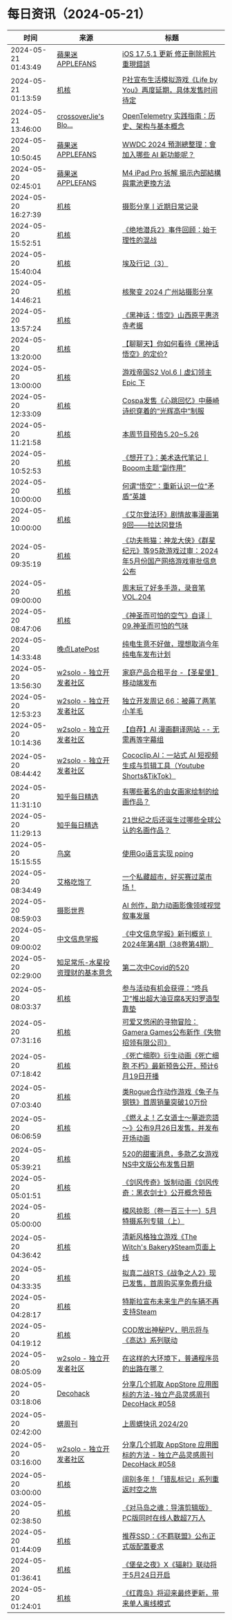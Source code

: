 ﻿# 每日资讯（2024-05-21）

|时间|来源|标题|
|---|---|---|
|2024-05-21 01:43:49|[蘋果迷 APPLEFANS](https://applefans.today/feed/)|[iOS 17.5.1 更新 修正刪除照片重現錯誤](https://applefans.today/ios-17-5-1/)|
|2024-05-21 01:13:59|[机核](https://www.gcores.com/rss)|[P社宣布生活模拟游戏《Life by You》再度延期，具体发售时间待定](https://www.gcores.com/articles/182172)|
|2024-05-21 13:46:00|[crossoverJie's Blo...](https://crossoverjie.top/atom.xml)|[OpenTelemetry 实践指南：历史、架构与基本概念](http://crossoverjie.top/2024/05/21/ob/OpenTelemetry-getstart/)|
|2024-05-20 10:50:45|[蘋果迷 APPLEFANS](https://applefans.today/feed/)|[WWDC 2024 預測總整理：會加入哪些 AI 新功能呢？](https://applefans.today/2024-05-what-to-expect-in-wwdc24/)|
|2024-05-20 02:45:01|[蘋果迷 APPLEFANS](https://applefans.today/feed/)|[M4 iPad Pro 拆解 揭示內部結構與電池更換方法](https://applefans.today/2024-05-ifixit-m4-ipad-pro-apple-pencil-pro-teardown/)|
|2024-05-20 16:27:39|[机核](https://www.gcores.com/rss)|[摄影分享丨近期日常记录](https://www.gcores.com/articles/182109)|
|2024-05-20 15:52:51|[机核](https://www.gcores.com/rss)|[《绝地潜兵2》事件回顾：始于理性的混战](https://www.gcores.com/articles/182166)|
|2024-05-20 15:40:04|[机核](https://www.gcores.com/rss)|[埃及行记（3）](https://www.gcores.com/articles/182165)|
|2024-05-20 14:46:21|[机核](https://www.gcores.com/rss)|[核聚变 2024 广州站摄影分享](https://www.gcores.com/articles/182161)|
|2024-05-20 13:57:24|[机核](https://www.gcores.com/rss)|[《黑神话：悟空》山西原平惠济寺考据](https://www.gcores.com/articles/182158)|
|2024-05-20 13:20:00|[机核](https://www.gcores.com/rss)|[【聊聊天】你如何看待《黑神话 悟空》的定价?](https://www.gcores.com/articles/182156)|
|2024-05-20 13:00:00|[机核](https://www.gcores.com/rss)|[游戏帝国S2 Vol.6丨虚幻领主 Epic 下](https://www.gcores.com/radios/173176)|
|2024-05-20 12:33:09|[机核](https://www.gcores.com/rss)|[Cospa发售《心跳回忆》中藤崎诗织穿着的“光辉高中”制服](https://www.gcores.com/articles/182159)|
|2024-05-20 11:21:58|[机核](https://www.gcores.com/rss)|[本周节目预告5.20~5.26](https://www.gcores.com/articles/182157)|
|2024-05-20 10:52:53|[机核](https://www.gcores.com/rss)|[《想开了》：美术迭代笔记丨Booom主题“副作用”](https://www.gcores.com/articles/182148)|
|2024-05-20 10:00:00|[机核](https://www.gcores.com/rss)|[何谓“悟空”：重新认识一位“矛盾”英雄](https://www.gcores.com/videos/182147)|
|2024-05-20 10:00:00|[机核](https://www.gcores.com/rss)|[《艾尔登法环》剧情故事漫画第9回——拉达冈登场](https://www.gcores.com/articles/182136)|
|2024-05-20 09:35:19|[机核](https://www.gcores.com/rss)|[《功夫熊猫：神龙大侠》《群星纪元》等95款游戏过审：2024年5月份国产网络游戏审批信息公布](https://www.gcores.com/articles/182151)|
|2024-05-20 09:00:00|[机核](https://www.gcores.com/rss)|[周末玩了好多手游，录音笔 VOL.204](https://www.gcores.com/radios/182149)|
|2024-05-20 08:47:06|[机核](https://www.gcores.com/rss)|[《神圣而可怕的空气》自译｜09.神圣而可怕的气味](https://www.gcores.com/articles/182146)|
|2024-05-20 14:33:48|[晚点LatePost](https://feedpress.me/wx-postlate)|[纯电生意不好做，理想取消今年纯电车发布计划](http://mp.weixin.qq.com/s?__biz=MzU3Mjk1OTQ0Ng%3D%3D&mid=2247516228&idx=1&sn=c22644215093f4bc2b179114ce420990)|
|2024-05-20 13:56:30|[w2solo - 独立开发者社区](https://w2solo.com/topics/feed)|[家庭产品合租平台 -【圣星堡】移动端发布](https://w2solo.com/topics/4636)|
|2024-05-20 12:53:23|[w2solo - 独立开发者社区](https://w2solo.com/topics/feed)|[独立开发周记 66：被薅了两笔小羊毛](https://w2solo.com/topics/4635)|
|2024-05-20 10:14:36|[w2solo - 独立开发者社区](https://w2solo.com/topics/feed)|[【自荐】AI 漫画翻译网站 -- 无需再等字幕组](https://w2solo.com/topics/4634)|
|2024-05-20 08:44:42|[w2solo - 独立开发者社区](https://w2solo.com/topics/feed)|[Cococlip.AI：一站式 AI 短视频生成与剪辑工具（Youtube Shorts&TikTok）](https://w2solo.com/topics/4633)|
|2024-05-20 11:31:10|[知乎每日精选](https://www.zhihu.com/rss)|[有哪些著名的由女画家绘制的绘画作品？](http://www.zhihu.com/question/656191726/answer/3500705930?utm_campaign=rss&utm_medium=rss&utm_source=rss&utm_content=title)|
|2024-05-20 11:29:13|[知乎每日精选](https://www.zhihu.com/rss)|[21世纪之后还诞生过哪些全球公认的名画作品？](http://www.zhihu.com/question/655670347/answer/3497269176?utm_campaign=rss&utm_medium=rss&utm_source=rss&utm_content=title)|
|2024-05-20 15:15:55|[鸟窝](https://colobu.com/atom.xml)|[使用Go语言实现 pping](https://colobu.com/2024/05/20/implemenmt-pping-in-go/)|
|2024-05-20 08:34:49|[艾格吃饱了](https://feedpress.me/wx-aigechibaole)|[一个私藏超市，好买赛过菜市场！](http://mp.weixin.qq.com/s?__biz=MjM5NTYxODQyMA%3D%3D&mid=2653453177&idx=1&sn=fb4188ef74b595e0ad85472cb2f4e64f)|
|2024-05-20 08:59:03|[摄影世界](https://feedx.net/rss/photoworld.xml)|[AI 创作，助力动画影像领域视觉叙事发展](https://www.photoworld.com.cn/post/176842)|
|2024-05-20 09:00:02|[中文信息学报](https://feedpress.me/wx-jcip1986)|[《中文信息学报》新刊概览∣ 2024年第4期（38卷第4期）](http://mp.weixin.qq.com/s?__biz=MzI2NjY1NDE3MQ%3D%3D&mid=2247485654&idx=1&sn=b9538b08a716b58f7f31911dc4c7d8d1)|
|2024-05-20 02:29:00|[知足常乐-水星投资理财的基本意念](http://mercurychong.blogspot.com/feeds/posts/default)|[第二次中Covid的520](http://mercurychong.blogspot.com/2024/05/covid520.html)|
|2024-05-20 08:03:37|[机核](https://www.gcores.com/rss)|[参与活动有机会获得：“咚兵卫”推出超大油豆腐&天妇罗造型靠垫](https://www.gcores.com/articles/182143)|
|2024-05-20 07:31:16|[机核](https://www.gcores.com/rss)|[可爱又悠闲的寻物冒险：Gamera Games公布新作《失物招领有限公司》](https://www.gcores.com/articles/182142)|
|2024-05-20 07:18:42|[机核](https://www.gcores.com/rss)|[《死亡细胞》衍生动画《死亡细胞 不朽》最新预告公开，预计6月19日开播](https://www.gcores.com/articles/182141)|
|2024-05-20 07:03:40|[机核](https://www.gcores.com/rss)|[类Rogue合作动作游戏《兔子与钢铁》首周销量突破10万份](https://www.gcores.com/articles/182138)|
|2024-05-20 06:06:59|[机核](https://www.gcores.com/rss)|[《燃えよ！乙女道士～華遊恋語～》公布9月26日发售，并发布开场动画](https://www.gcores.com/articles/182137)|
|2024-05-20 05:39:21|[机核](https://www.gcores.com/rss)|[520的甜蜜消息，多款乙女游戏NS中文版公布发售日期](https://www.gcores.com/articles/182135)|
|2024-05-20 05:01:51|[机核](https://www.gcores.com/rss)|[《剑风传奇》饭制动画《剑风传奇：黑衣剑士》公开概念预告](https://www.gcores.com/articles/182133)|
|2024-05-20 05:00:00|[机核](https://www.gcores.com/rss)|[模风掠影（卷一百三十一）5月特摄系列专辑（上）](https://www.gcores.com/articles/182068)|
|2024-05-20 04:36:42|[机核](https://www.gcores.com/rss)|[清新风格独立游戏《The Witch's Bakery》Steam页面上线](https://www.gcores.com/articles/182126)|
|2024-05-20 04:33:35|[机核](https://www.gcores.com/rss)|[拟真二战RTS《战争之人2》现已发售，首周购买享免费升级](https://www.gcores.com/articles/182131)|
|2024-05-20 04:28:17|[机核](https://www.gcores.com/rss)|[特斯拉宣布未来生产的车辆不再支持Steam](https://www.gcores.com/articles/182129)|
|2024-05-20 04:19:12|[机核](https://www.gcores.com/rss)|[COD放出神秘PV，明示将与《高达》系列联动](https://www.gcores.com/articles/182128)|
|2024-05-20 08:05:09|[w2solo - 独立开发者社区](https://w2solo.com/topics/feed)|[在这样的大环境下，普通程序员的出路在哪？](https://w2solo.com/topics/4632)|
|2024-05-20 03:18:06|[Decohack](https://www.decohack.com/feed)|[分享几个抓取 AppStore 应用图标的方法-独立产品灵感周刊 DecoHack #058](https://www.decohack.com/Post/1522)|
|2024-05-20 02:42:00|[蠎周刊](https://weekly.pychina.org/feeds/all.atom.xml)|[上周蠎快讯 2024/20](https://weekly.pychina.org/pyrecap/pyrw-2420.html)|
|2024-05-20 03:16:00|[w2solo - 独立开发者社区](https://w2solo.com/topics/feed)|[分享几个抓取 AppStore 应用图标的方法 - 独立产品灵感周刊 DecoHack #058](https://w2solo.com/topics/4631)|
|2024-05-20 03:00:00|[机核](https://www.gcores.com/rss)|[阔别多年！「错乱标记」系列重返时空之旅](https://www.gcores.com/articles/181785)|
|2024-05-20 02:38:50|[机核](https://www.gcores.com/rss)|[《对马岛之魂：导演剪辑版》PC版同时在线人数超7万人](https://www.gcores.com/articles/182118)|
|2024-05-20 01:44:09|[机核](https://www.gcores.com/rss)|[推荐SSD：《不羁联盟》公布正式版配置要求](https://www.gcores.com/articles/182116)|
|2024-05-20 01:36:41|[机核](https://www.gcores.com/rss)|[《堡垒之夜》X《辐射》联动将于5月24日开启](https://www.gcores.com/articles/182115)|
|2024-05-20 01:24:01|[机核](https://www.gcores.com/rss)|[《红霞岛》将迎来最终更新，带来单人离线模式](https://www.gcores.com/articles/182114)|
